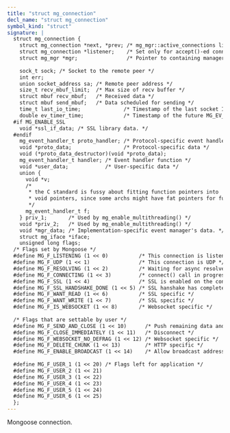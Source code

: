 ```yaml
---
title: "struct mg_connection"
decl_name: "struct mg_connection"
symbol_kind: "struct"
signature: |
  struct mg_connection {
    struct mg_connection *next, *prev; /* mg_mgr::active_connections linkage */
    struct mg_connection *listener;    /* Set only for accept()-ed connections */
    struct mg_mgr *mgr;                /* Pointer to containing manager */
  
    sock_t sock; /* Socket to the remote peer */
    int err;
    union socket_address sa; /* Remote peer address */
    size_t recv_mbuf_limit;  /* Max size of recv buffer */
    struct mbuf recv_mbuf;   /* Received data */
    struct mbuf send_mbuf;   /* Data scheduled for sending */
    time_t last_io_time;              /* Timestamp of the last socket IO */
    double ev_timer_time;             /* Timestamp of the future MG_EV_TIMER */
  #if MG_ENABLE_SSL
    void *ssl_if_data; /* SSL library data. */
  #endif
    mg_event_handler_t proto_handler; /* Protocol-specific event handler */
    void *proto_data;                 /* Protocol-specific data */
    void (*proto_data_destructor)(void *proto_data);
    mg_event_handler_t handler; /* Event handler function */
    void *user_data;            /* User-specific data */
    union {
      void *v;
      /*
       * the C standard is fussy about fitting function pointers into
       * void pointers, since some archs might have fat pointers for functions.
       */
      mg_event_handler_t f;
    } priv_1;       /* Used by mg_enable_multithreading() */
    void *priv_2;   /* Used by mg_enable_multithreading() */
    void *mgr_data; /* Implementation-specific event manager's data. */
    struct mg_iface *iface;
    unsigned long flags;
  /* Flags set by Mongoose */
  #define MG_F_LISTENING (1 << 0)          /* This connection is listening */
  #define MG_F_UDP (1 << 1)                /* This connection is UDP */
  #define MG_F_RESOLVING (1 << 2)          /* Waiting for async resolver */
  #define MG_F_CONNECTING (1 << 3)         /* connect() call in progress */
  #define MG_F_SSL (1 << 4)                /* SSL is enabled on the connection */
  #define MG_F_SSL_HANDSHAKE_DONE (1 << 5) /* SSL hanshake has completed */
  #define MG_F_WANT_READ (1 << 6)          /* SSL specific */
  #define MG_F_WANT_WRITE (1 << 7)         /* SSL specific */
  #define MG_F_IS_WEBSOCKET (1 << 8)       /* Websocket specific */
  
  /* Flags that are settable by user */
  #define MG_F_SEND_AND_CLOSE (1 << 10)      /* Push remaining data and close  */
  #define MG_F_CLOSE_IMMEDIATELY (1 << 11)   /* Disconnect */
  #define MG_F_WEBSOCKET_NO_DEFRAG (1 << 12) /* Websocket specific */
  #define MG_F_DELETE_CHUNK (1 << 13)        /* HTTP specific */
  #define MG_F_ENABLE_BROADCAST (1 << 14)    /* Allow broadcast address usage */
  
  #define MG_F_USER_1 (1 << 20) /* Flags left for application */
  #define MG_F_USER_2 (1 << 21)
  #define MG_F_USER_3 (1 << 22)
  #define MG_F_USER_4 (1 << 23)
  #define MG_F_USER_5 (1 << 24)
  #define MG_F_USER_6 (1 << 25)
  };
---
```


Mongoose connection. 

